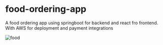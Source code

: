 # food-ordering-app
A food ordering app using springboot for backend and react fro frontend. With AWS for deployment and payment integrations

![food](https://github.com/user-attachments/assets/29c1de9d-93dc-4835-bd4c-8297e1103510)

